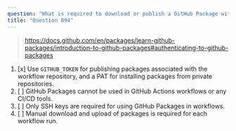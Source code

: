 ```yaml
---
question: "What is required to download or publish a GitHub Package within workflows, such as with GitHub Actions or other CI/CD tools?"
title: "Question 094"
---
```


> https://docs.github.com/en/packages/learn-github-packages/introduction-to-github-packages#authenticating-to-github-packages
1. [x] Use `GITHUB_TOKEN` for publishing packages associated with the workflow repository, and a PAT for installing packages from private repositories.
1. [ ] GitHub Packages cannot be used in GitHub Actions workflows or any CI/CD tools.
1. [ ] Only SSH keys are required for using GitHub Packages in workflows.
1. [ ] Manual download and upload of packages is required for each workflow run.
